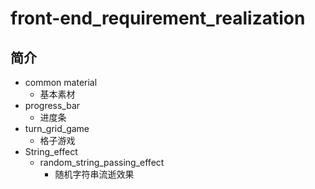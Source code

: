 # front-end_requirement_realization

## 简介

- common material
  - 基本素材
- progress_bar
  - 进度条
- turn_grid_game
  - 格子游戏
- String_effect
  - random_string_passing_effect
    - 随机字符串流逝效果
